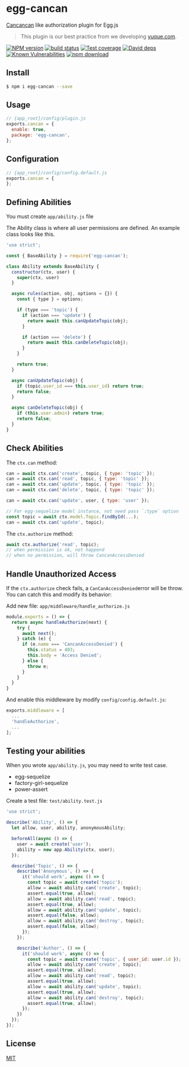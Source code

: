 # egg-cancan

[Cancancan](https://github.com/CanCanCommunity/cancancan) like authorization plugin for Egg.js

> This plugin is our best practice from we developing [yuque.com](https://yuque.com).

[![NPM version][npm-image]][npm-url]
[![build status][travis-image]][travis-url]
[![Test coverage][codecov-image]][codecov-url]
[![David deps][david-image]][david-url]
[![Known Vulnerabilities][snyk-image]][snyk-url]
[![npm download][download-image]][download-url]

[npm-image]: https://img.shields.io/npm/v/egg-cancan.svg
[npm-url]: https://npmjs.org/package/egg-cancan
[travis-image]: https://img.shields.io/travis/eggjs/egg-cancan.svg
[travis-url]: https://travis-ci.org/eggjs/egg-cancan
[codecov-image]: https://img.shields.io/codecov/c/github/eggjs/egg-cancan.svg
[codecov-url]: https://codecov.io/github/eggjs/egg-cancan?branch=master
[david-image]: https://img.shields.io/david/eggjs/egg-cancan.svg
[david-url]: https://david-dm.org/eggjs/egg-cancan
[snyk-image]: https://snyk.io/test/npm/egg-cancan/badge.svg
[snyk-url]: https://snyk.io/test/npm/egg-cancan
[download-image]: https://img.shields.io/npm/dm/egg-cancan.svg
[download-url]: https://npmjs.org/package/egg-cancan

<!--
Description here.
-->

## Install

```bash
$ npm i egg-cancan --save
```

## Usage

```js
// {app_root}/config/plugin.js
exports.cancan = {
  enable: true,
  package: 'egg-cancan',
};
```

## Configuration

```js
// {app_root}/config/config.default.js
exports.cancan = {
};
```

## Defining Abilities

You must create `app/ability.js` file

The Ability class is where all user permissions are defined. An example class looks like this.

```js
'use strict';

const { BaseAbility } = require('egg-cancan');

class Ability extends BaseAbility {
  constructor(ctx, user) {
    super(ctx, user)
  }

  async rules(action, obj, options = {}) {
    const { type } = options;

    if (type === 'topic') {
      if (action === 'update') {
        return await this.canUpdateTopic(obj);
      }

      if (action === 'delete') {
        return await this.canDeleteTopic(obj);
      }
    }

    return true;
  }

  async canUpdateTopic(obj) {
    if (topic.user_id === this.user_id) return true;
    return false;
  }

  async canDeleteTopic(obj) {
    if (this.user.admin) return true;
    return false;
  }
}
```

## Check Abilities

The `ctx.can` method:

```js
can = await ctx.can('create', topic, { type: 'topic' });
can = await ctx.can('read', topic, { type: 'topic' });
can = await ctx.can('update', topic, { type: 'topic' });
can = await ctx.can('delete', topic, { type: 'topic' });

can = await ctx.can('update', user, { type: 'user' });

// For egg-sequelize model instance, not need pass `:type` option
const topic = await ctx.model.Topic.findById(...);
can = await ctx.can('update', topic);
```

The `ctx.authorize` method:

```js
await ctx.authorize('read', topic);
// when permission is ok, not happend
// when no permission, will throw CancanAccessDenied
```

## Handle Unauthorized Access

If the `ctx.authorize` check fails, a `CanCanAccessDenied`error will be throw. You can catch this and modify its behavior:

Add new file: `app/middleware/handle_authorize.js`

```js
module.exports = () => {
  return async handleAuthorize(next) {
    try {
      await next();
    } catch (e) {
      if (e.name === 'CancanAccessDenied') {
        this.status = 403;
        this.body = 'Access Denied';
      } else {
        throw e;
      }
    }
  }
}
```

And enable this middleware by modify `config/config.default.js`:

```js
exports.middleware = [
  ...
  'handleAuthorize',
  ...
];
```

## Testing your abilities

When you wrote `app/ability.js`, you may need to write test case.

- egg-sequelize
- factory-girl-sequelize
- power-assert

Create a test file: `test/ability.test.js`

```js
'use strict';

describe('Ability', () => {
  let allow, user, ability, anonymousAbility;

  beforeAll(async () => {
    user = await create('user');
    ability = new app.Ability(ctx, user);
  });

  describe('Topic', () => {
    describe('Anonymous', () => {
      it('should work', async () => {
        const topic = await create('topic');
        allow = await ability.can('create', topic);
        assert.equal(true, allow);
        allow = await ability.can('read', topic);
        assert.equal(true, allow);
        allow = await ability.can('update', topic);
        assert.equal(false, allow);
        allow = await ability.can('destroy', topic);
        assert.equal(false, allow);
      });
    });

    describe('Author', () => {
      it('should work', async () => {
        const topic = await create('topic', { user_id: user.id });
        allow = await ability.can('create', topic);
        assert.equal(true, allow);
        allow = await ability.can('read', topic);
        assert.equal(true, allow);
        allow = await ability.can('update', topic);
        assert.equal(true, allow);
        allow = await ability.can('destroy', topic);
        assert.equal(true, allow);
      });
    })
  });
});
```

## License

[MIT](LICENSE)

